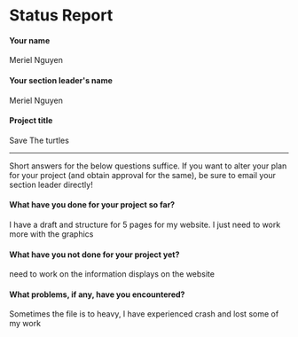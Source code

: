 # Status Report

#### Your name

Meriel Nguyen

#### Your section leader's name

Meriel Nguyen

#### Project title

Save The turtles

***

Short answers for the below questions suffice. If you want to alter your plan for your project (and obtain approval for the same), be sure to email your section leader directly!

#### What have you done for your project so far?

I have a draft and structure for 5 pages for my website. I just need to work more with the graphics


#### What have you not done for your project yet?

 need to work on the information displays on the website

#### What problems, if any, have you encountered?


Sometimes the file is to heavy, I have experienced crash and lost some of my work
